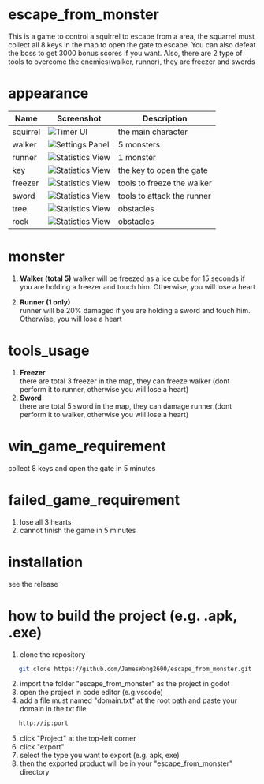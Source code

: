 # escape_from_monster
This is a game to control a squirrel to escape from a area,
the squarrel must collect all 8 keys in the map to open the
gate to escape. You can also defeat the boss to get 3000
bonus scores if you want. Also, there are 2 type of tools
to overcome the enemies(walker, runner), they are 
freezer and swords

# appearance

| Name               | Screenshot                                  | Description                      |
|--------------------|---------------------------------------------|----------------------------------|
| squirrel           | ![Timer UI](readme_img/squarrel.png)        | the main character               |
| walker             | ![Settings Panel](readme_img/walker.png)    | 5 monsters                       |
| runner             | ![Statistics View](readme_img/runner.png)   | 1 monster                        |  
| key                | ![Statistics View](readme_img/key.png)      | the key to open the gate         | 
| freezer            | ![Statistics View](readme_img/freezer.png)  | tools to freeze the walker       | 
| sword              | ![Statistics View](readme_img/sword.png)    | tools to attack the runner       | 
| tree               | ![Statistics View](readme_img/tree.png)     | obstacles                        | 
| rock               | ![Statistics View](readme_img/rock.png)     | obstacles                        | 

# monster
1. **Walker (total 5)** 
	walker will be freezed as a ice cube for 15 seconds if you are 
	holding a freezer and touch him. Otherwise, you will lose a heart 

2. **Runner (1 only)**  
	runner will be 20% damaged if you are holding a sword and touch him.
	Otherwise, you will lose a heart 

# tools_usage
1. **Freezer**  
	there are total 3 freezer in the map, they can freeze walker
	(dont perform it to runner, otherwise you will lose a heart)
2. **Sword**  
	there are total 5 sword in the map, they can damage runner
	(dont perform it to walker, otherwise you will lose a heart)


# win_game_requirement
collect 8 keys and open the gate in 5 minutes

# failed_game_requirement
1. lose all 3 hearts
2. cannot finish the game in 5 minutes

# installation
see the release

# how to build the project (e.g. .apk, .exe)
1. clone the repository
```bash
   git clone https://github.com/JamesWong2600/escape_from_monster.git
```
2. import the folder "escape_from_monster" as the project in godot
3. open the project in code editor (e.g.vscode)
4. add a file must named "domain.txt" at the root path and paste your domain in the txt file
```bash
   http://ip:port
```
5. click "Project" at the top-left corner
6. click "export"
7. select the type you want to export (e.g. apk, exe)
8. then the exported product will be in your "escape_from_monster" directory
